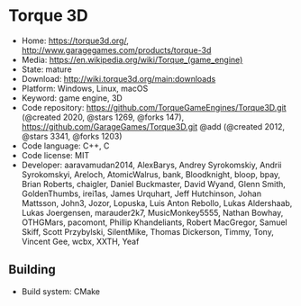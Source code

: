 # Torque 3D

- Home: https://torque3d.org/, http://www.garagegames.com/products/torque-3d
- Media: https://en.wikipedia.org/wiki/Torque_(game_engine)
- State: mature
- Download: http://wiki.torque3d.org/main:downloads
- Platform: Windows, Linux, macOS
- Keyword: game engine, 3D
- Code repository: https://github.com/TorqueGameEngines/Torque3D.git (@created 2020, @stars 1269, @forks 147), https://github.com/GarageGames/Torque3D.git @add (@created 2012, @stars 3341, @forks 1203)
- Code language: C++, C
- Code license: MIT
- Developer: aaravamudan2014, AlexBarys, Andrey Syrokomskiy, Andrii Syrokomskyi, Areloch, AtomicWalrus, bank, Bloodknight, bloop, bpay, Brian Roberts, chaigler, Daniel Buckmaster, David Wyand, Glenn Smith, GoldenThumbs, irei1as, James Urquhart, Jeff Hutchinson, Johan Mattsson, John3, Jozor, Lopuska, Luis Anton Rebollo, Lukas Aldershaab, Lukas Joergensen, marauder2k7, MusicMonkey5555, Nathan Bowhay, OTHGMars, pacomont, Phillip Khandeliants, Robert MacGregor, Samuel Skiff, Scott Przybylski, SilentMike, Thomas Dickerson, Timmy, Tony, Vincent Gee, wcbx, XXTH, Yeaf

## Building

- Build system: CMake

